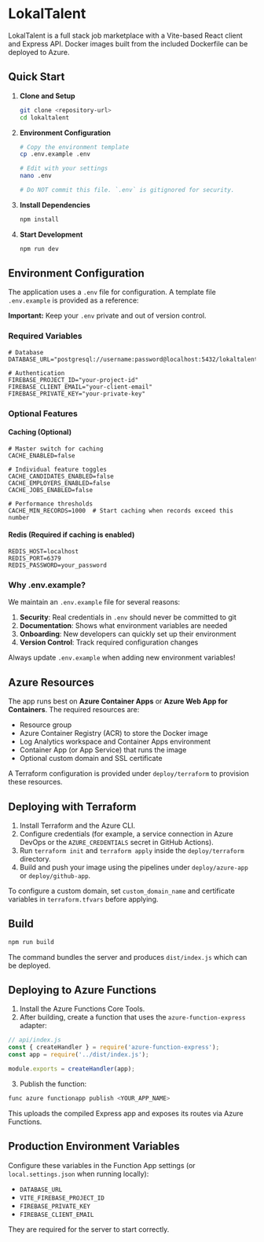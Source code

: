 # LokalTalent

LokalTalent is a full stack job marketplace with a Vite-based React client and Express API. Docker images built from the included Dockerfile can be deployed to Azure.

## Quick Start

1. **Clone and Setup**
   ```bash
   git clone <repository-url>
   cd lokaltalent
   ```

2. **Environment Configuration**
   ```bash
   # Copy the environment template
   cp .env.example .env
   
   # Edit with your settings
   nano .env

   # Do NOT commit this file. `.env` is gitignored for security.
   ```

3. **Install Dependencies**
   ```bash
   npm install
   ```

4. **Start Development**
   ```bash
   npm run dev
   ```

## Environment Configuration

The application uses a `.env` file for configuration. A template file `.env.example` is provided as a reference:

**Important:** Keep your `.env` private and out of version control.

### Required Variables

```env
# Database
DATABASE_URL="postgresql://username:password@localhost:5432/lokaltalent"

# Authentication
FIREBASE_PROJECT_ID="your-project-id"
FIREBASE_CLIENT_EMAIL="your-client-email"
FIREBASE_PRIVATE_KEY="your-private-key"
```

### Optional Features

#### Caching (Optional)
```env
# Master switch for caching
CACHE_ENABLED=false

# Individual feature toggles
CACHE_CANDIDATES_ENABLED=false
CACHE_EMPLOYERS_ENABLED=false
CACHE_JOBS_ENABLED=false

# Performance thresholds
CACHE_MIN_RECORDS=1000  # Start caching when records exceed this number
```

#### Redis (Required if caching is enabled)
```env
REDIS_HOST=localhost
REDIS_PORT=6379
REDIS_PASSWORD=your_password
```

### Why .env.example?

We maintain an `.env.example` file for several reasons:
1. **Security**: Real credentials in `.env` should never be committed to git
2. **Documentation**: Shows what environment variables are needed
3. **Onboarding**: New developers can quickly set up their environment
4. **Version Control**: Track required configuration changes

Always update `.env.example` when adding new environment variables!

## Azure Resources

The app runs best on **Azure Container Apps** or **Azure Web App for Containers**. The required resources are:

- Resource group
- Azure Container Registry (ACR) to store the Docker image
- Log Analytics workspace and Container Apps environment
- Container App (or App Service) that runs the image
- Optional custom domain and SSL certificate

A Terraform configuration is provided under `deploy/terraform` to provision these resources.

## Deploying with Terraform

1. Install Terraform and the Azure CLI.
2. Configure credentials (for example, a service connection in Azure DevOps or the `AZURE_CREDENTIALS` secret in GitHub Actions).
3. Run `terraform init` and `terraform apply` inside the `deploy/terraform` directory.
4. Build and push your image using the pipelines under `deploy/azure-app` or `deploy/github-app`.

To configure a custom domain, set `custom_domain_name` and certificate variables in `terraform.tfvars` before applying.

## Build

```bash
npm run build
```

The command bundles the server and produces `dist/index.js` which can be deployed.

## Deploying to Azure Functions

1. Install the Azure Functions Core Tools.
2. After building, create a function that uses the `azure-function-express` adapter:

```javascript
// api/index.js
const { createHandler } = require('azure-function-express');
const app = require('../dist/index.js');

module.exports = createHandler(app);
```

3. Publish the function:

```bash
func azure functionapp publish <YOUR_APP_NAME>
```

This uploads the compiled Express app and exposes its routes via Azure Functions.

## Production Environment Variables

Configure these variables in the Function App settings (or `local.settings.json` when running locally):

- `DATABASE_URL`
- `VITE_FIREBASE_PROJECT_ID`
- `FIREBASE_PRIVATE_KEY`
- `FIREBASE_CLIENT_EMAIL`

They are required for the server to start correctly.
